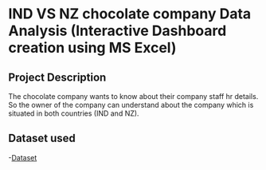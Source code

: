 # IND VS NZ chocolate company Data Analysis (Interactive Dashboard creation using MS Excel)
## Project Description
The chocolate company wants to know about their company staff hr details. So the owner of the company can understand about the company which is situated in both countries (IND and NZ).
## Dataset used
-<a href= "https://github.com/yadavbhanu123/Data-Analysis-Dashboard/blob/main/hr-data.xlsx">Dataset</a>
